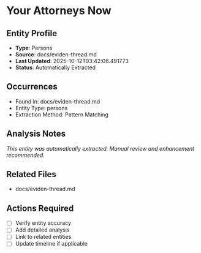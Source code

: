 # Your Attorneys Now

## Entity Profile
- **Type**: Persons
- **Source**: docs/eviden-thread.md
- **Last Updated**: 2025-10-12T03:42:06.491773
- **Status**: Automatically Extracted

## Occurrences
- Found in: docs/eviden-thread.md
- Entity Type: persons
- Extraction Method: Pattern Matching

## Analysis Notes
*This entity was automatically extracted. Manual review and enhancement recommended.*

## Related Files
- docs/eviden-thread.md

## Actions Required
- [ ] Verify entity accuracy
- [ ] Add detailed analysis
- [ ] Link to related entities
- [ ] Update timeline if applicable

